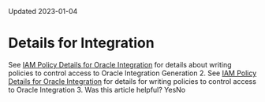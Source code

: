 Updated 2023-01-04
# Details for Integration
See [IAM Policy Details for Oracle Integration](https://docs.oracle.com/iaas/integration/doc/iam-policies-oracle-integration.html) for details about writing policies to control access to Oracle Integration Generation 2.
See [IAM Policy Details for Oracle Integration](https://docs.oracle.com/iaas/application-integration/doc/iam-policies-oracle-integration.html) for details for writing policies to control access to Oracle Integration 3.
Was this article helpful?
YesNo

